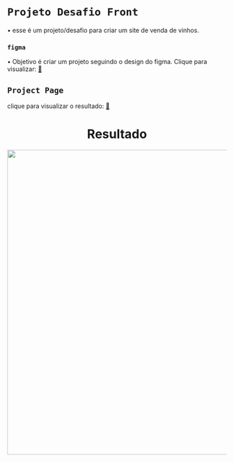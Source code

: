 # `Projeto Desafio Front`

• esse é um projeto/desafio para criar um site de venda de vinhos.<br/>

### `figma`

• Objetivo é criar um projeto seguindo o design do figma. Clique para visualizar: <td><a href="https://www.figma.com/file/gByBxI9GBHKUjXRtO2fFh2/28%2F10-%F0%9F%96%A5-%F0%9F%93%B1---Wine-Test---WEB-%26-APP?node-id=680%3A6449&t=nB2wImMjvHsIw9dg-0">🔗</a></td> <br/>


  ## `Project Page`

  clique para visualizar o resultado:  <td><a href="https://pkproject.vercel.app/">🔗</a></td>

<div align="center">
<h1>Resultado</h1>
<img src="https://user-images.githubusercontent.com/104238801/221883774-04c394e8-9c82-4792-869c-4794c2b5c846.png" width="700px" />
</div>




